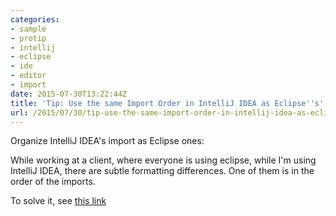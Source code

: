 ```yaml
---
categories:
- sample
- protip
- intellij
- eclipse
- ide
- editor
- import
date: 2015-07-30T13:22:44Z
title: 'Tip: Use the same Import Order in IntelliJ IDEA as Eclipse''s'
url: /2015/07/30/tip-use-the-same-import-order-in-intellij-idea-as-eclipses/
---
```


Organize IntelliJ IDEA's import as Eclipse ones:

While working at a client, where everyone is using eclipse, while I'm using IntelliJ IDEA, there are subtle formatting differences. One of them is in the order of the imports.

To solve it, see [this link](http://stackoverflow.com/questions/14716283/is-it-possible-for-intellij-to-organize-imports-the-same-way-as-in-eclipse)